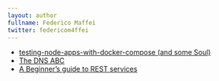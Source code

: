 ```yaml
---
layout: author
fullname: Federico Maffei
twitter: federicom4ffei
---
```



* <a href="/blog/2016/11/18/testing-node-apps-with-docker-compose/">testing-node-apps-with-docker-compose (and some Soul)</a>
* <a href="/blog/2015/03/05/the-dns-abc/">The DNS ABC</a>
* <a href="/blog/2015/02/02/a-beginners-guide-to-rest-services/">A Beginner&#8217;s guide to REST services</a>
